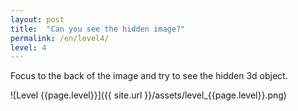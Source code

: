 ```yaml
---
layout: post
title:  "Can you see the hidden image?"
permalink: /en/level4/
level: 4
---
```

Focus to the back of the image and try to see the hidden 3d object.

![Level {{page.level}}]({{ site.url }}/assets/level_{{page.level}}.png)